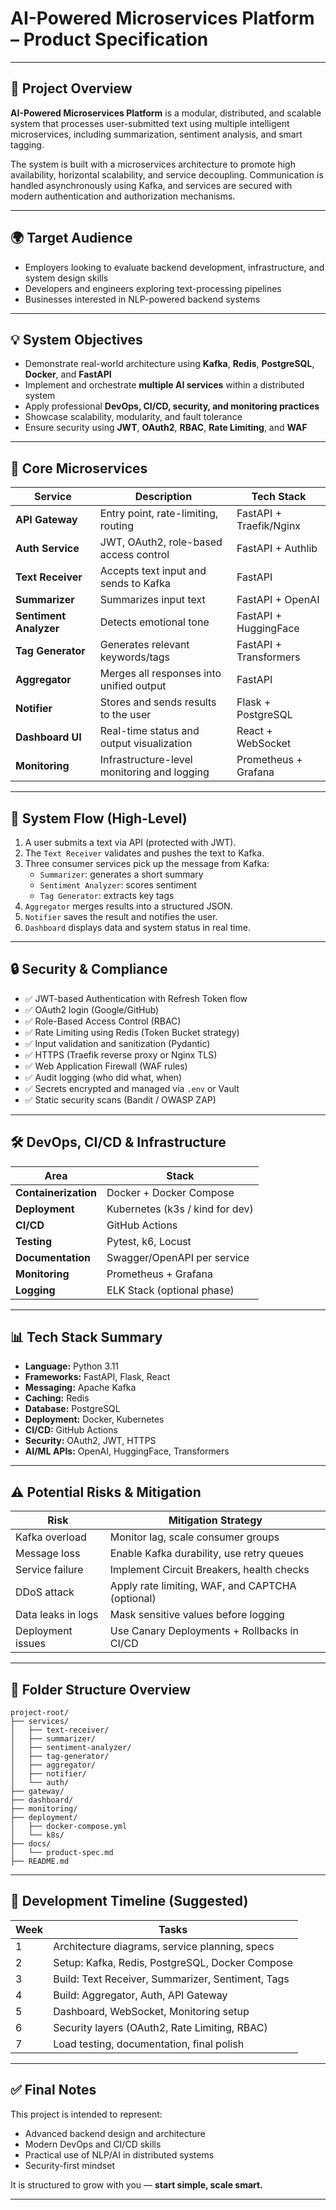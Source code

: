 # AI-Powered Microservices Platform – Product Specification

---

## 🎯 Project Overview

**AI-Powered Microservices Platform** is a modular, distributed, and scalable system that processes user-submitted text using multiple intelligent microservices, including summarization, sentiment analysis, and smart tagging.

The system is built with a microservices architecture to promote high availability, horizontal scalability, and service decoupling. Communication is handled asynchronously using Kafka, and services are secured with modern authentication and authorization mechanisms.

---

## 🌍 Target Audience

- Employers looking to evaluate backend development, infrastructure, and system design skills
- Developers and engineers exploring text-processing pipelines
- Businesses interested in NLP-powered backend systems

---

## 💡 System Objectives

- Demonstrate real-world architecture using **Kafka**, **Redis**, **PostgreSQL**, **Docker**, and **FastAPI**
- Implement and orchestrate **multiple AI services** within a distributed system
- Apply professional **DevOps, CI/CD, security, and monitoring practices**
- Showcase scalability, modularity, and fault tolerance
- Ensure security using **JWT**, **OAuth2**, **RBAC**, **Rate Limiting**, and **WAF**

---

## 🧱 Core Microservices

| Service            | Description                                      | Tech Stack                 |
|--------------------|--------------------------------------------------|----------------------------|
| **API Gateway**     | Entry point, rate-limiting, routing              | FastAPI + Traefik/Nginx   |
| **Auth Service**    | JWT, OAuth2, role-based access control           | FastAPI + Authlib         |
| **Text Receiver**   | Accepts text input and sends to Kafka            | FastAPI                   |
| **Summarizer**      | Summarizes input text                            | FastAPI + OpenAI          |
| **Sentiment Analyzer** | Detects emotional tone                        | FastAPI + HuggingFace     |
| **Tag Generator**   | Generates relevant keywords/tags                 | FastAPI + Transformers    |
| **Aggregator**      | Merges all responses into unified output         | FastAPI                   |
| **Notifier**        | Stores and sends results to the user             | Flask + PostgreSQL        |
| **Dashboard UI**    | Real-time status and output visualization        | React + WebSocket         |
| **Monitoring**      | Infrastructure-level monitoring and logging      | Prometheus + Grafana      |

---

## 🔁 System Flow (High-Level)

1. A user submits a text via API (protected with JWT).
2. The `Text Receiver` validates and pushes the text to Kafka.
3. Three consumer services pick up the message from Kafka:
   - `Summarizer`: generates a short summary
   - `Sentiment Analyzer`: scores sentiment
   - `Tag Generator`: extracts key tags
4. `Aggregator` merges results into a structured JSON.
5. `Notifier` saves the result and notifies the user.
6. `Dashboard` displays data and system status in real time.

---

## 🔒 Security & Compliance

- ✅ JWT-based Authentication with Refresh Token flow
- ✅ OAuth2 login (Google/GitHub)
- ✅ Role-Based Access Control (RBAC)
- ✅ Rate Limiting using Redis (Token Bucket strategy)
- ✅ Input validation and sanitization (Pydantic)
- ✅ HTTPS (Traefik reverse proxy or Nginx TLS)
- ✅ Web Application Firewall (WAF rules)
- ✅ Audit logging (who did what, when)
- ✅ Secrets encrypted and managed via `.env` or Vault
- ✅ Static security scans (Bandit / OWASP ZAP)

---

## 🛠️ DevOps, CI/CD & Infrastructure

| Area              | Stack                         |
|-------------------|-------------------------------|
| **Containerization** | Docker + Docker Compose         |
| **Deployment**    | Kubernetes (k3s / kind for dev) |
| **CI/CD**         | GitHub Actions                  |
| **Testing**       | Pytest, k6, Locust              |
| **Documentation** | Swagger/OpenAPI per service     |
| **Monitoring**    | Prometheus + Grafana            |
| **Logging**       | ELK Stack (optional phase)      |

---

## 📊 Tech Stack Summary

- **Language:** Python 3.11
- **Frameworks:** FastAPI, Flask, React
- **Messaging:** Apache Kafka
- **Caching:** Redis
- **Database:** PostgreSQL
- **Deployment:** Docker, Kubernetes
- **CI/CD:** GitHub Actions
- **Security:** OAuth2, JWT, HTTPS
- **AI/ML APIs:** OpenAI, HuggingFace, Transformers

---

## ⚠️ Potential Risks & Mitigation

| Risk                    | Mitigation Strategy                                |
|-------------------------|----------------------------------------------------|
| Kafka overload          | Monitor lag, scale consumer groups                 |
| Message loss            | Enable Kafka durability, use retry queues          |
| Service failure         | Implement Circuit Breakers, health checks          |
| DDoS attack             | Apply rate limiting, WAF, and CAPTCHA (optional)   |
| Data leaks in logs      | Mask sensitive values before logging               |
| Deployment issues       | Use Canary Deployments + Rollbacks in CI/CD        |

---

## 📂 Folder Structure Overview

```plaintext
project-root/
├── services/
│   ├── text-receiver/
│   ├── summarizer/
│   ├── sentiment-analyzer/
│   ├── tag-generator/
│   ├── aggregator/
│   ├── notifier/
│   └── auth/
├── gateway/
├── dashboard/
├── monitoring/
├── deployment/
│   ├── docker-compose.yml
│   └── k8s/
├── docs/
│   └── product-spec.md
├── README.md
```

---

## 📅 Development Timeline (Suggested)

| Week | Tasks                                                      |
|------|------------------------------------------------------------|
| 1    | Architecture diagrams, service planning, specs             |
| 2    | Setup: Kafka, Redis, PostgreSQL, Docker Compose            |
| 3    | Build: Text Receiver, Summarizer, Sentiment, Tags          |
| 4    | Build: Aggregator, Auth, API Gateway                       |
| 5    | Dashboard, WebSocket, Monitoring setup                     |
| 6    | Security layers (OAuth2, Rate Limiting, RBAC)              |
| 7    | Load testing, documentation, final polish                  |

---

## ✅ Final Notes

This project is intended to represent:

- Advanced backend design and architecture  
- Modern DevOps and CI/CD skills  
- Practical use of NLP/AI in distributed systems  
- Security-first mindset  

It is structured to grow with you — **start simple, scale smart.**

---
